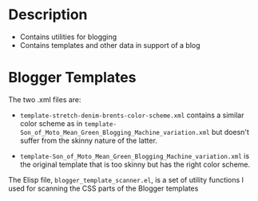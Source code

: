 Description
=================

 - Contains utilities for blogging
 - Contains templates and other data in support of a blog

Blogger Templates
=================

The two .xml files are:

 - `template-stretch-denim-brents-color-scheme.xml` contains a similar
    color scheme as in `template-Son_of_Moto_Mean_Green_Blogging_Machine_variation.xml`
    but doesn't suffer from the skinny nature of the latter.

 - `template-Son_of_Moto_Mean_Green_Blogging_Machine_variation.xml` is
   the original template that is too skinny but has the right color
   scheme.

The Elisp file, `blogger_template_scanner.el`, is a set of utility
functions I used for scanning the CSS parts of the Blogger templates
